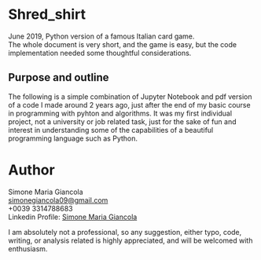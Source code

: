 # Shred_shirt
June 2019, Python version of a famous Italian card game. <br>
The whole document is very short, and the game is easy, but the code implementation needed some thoughtful considerations.

## Purpose and outline 
The following is a simple combination of Jupyter Notebook and pdf version of a code I made around 2 years ago, just after the end of my basic course in programming with pyhton and algorithms. It was my first individual project, not a university or job related task, just for the sake of fun and interest in understanding some of the capabilities of a beautiful programming language such as Python. 

# Author 
Simone Maria Giancola <br>
simonegiancola09@gmail.com <br>
+0039 3314788683 <br>
Linkedin Profile: [Simone Maria Giancola](https://www.linkedin.com/in/simone-maria-giancola-011465173/) <br>

I am absolutely not a professional, so any suggestion, either typo, code, writing, or analysis related is highly appreciated, and will be welcomed with enthusiasm.

